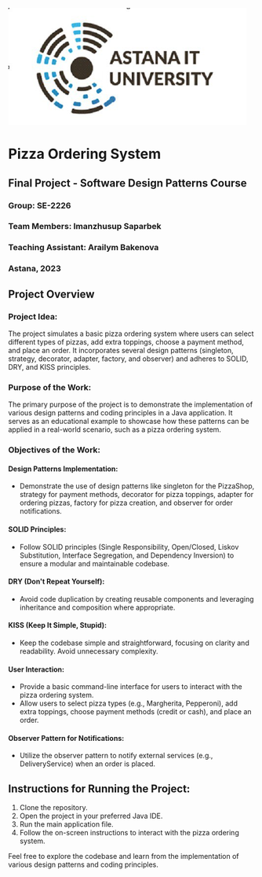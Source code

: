 
![Pizza](https://github.com/nahaype14/SDP-final/blob/main/msg1381260731-65121.jpg)
# Pizza Ordering System

## Final Project - Software Design Patterns Course

### Group: SE-2226
### Team Members: Imanzhusup Saparbek
### Teaching Assistant: Arailym Bakenova
### Astana, 2023

## Project Overview

### Project Idea:

The project simulates a basic pizza ordering system where users can select different types of pizzas, add extra toppings, choose a payment method, and place an order. It incorporates several design patterns (singleton, strategy, decorator, adapter, factory, and observer) and adheres to SOLID, DRY, and KISS principles.

### Purpose of the Work:

The primary purpose of the project is to demonstrate the implementation of various design patterns and coding principles in a Java application. It serves as an educational example to showcase how these patterns can be applied in a real-world scenario, such as a pizza ordering system.

### Objectives of the Work:

#### Design Patterns Implementation:

- Demonstrate the use of design patterns like singleton for the PizzaShop, strategy for payment methods, decorator for pizza toppings, adapter for ordering pizzas, factory for pizza creation, and observer for order notifications.

#### SOLID Principles:

- Follow SOLID principles (Single Responsibility, Open/Closed, Liskov Substitution, Interface Segregation, and Dependency Inversion) to ensure a modular and maintainable codebase.

#### DRY (Don't Repeat Yourself):

- Avoid code duplication by creating reusable components and leveraging inheritance and composition where appropriate.

#### KISS (Keep It Simple, Stupid):

- Keep the codebase simple and straightforward, focusing on clarity and readability. Avoid unnecessary complexity.

#### User Interaction:

- Provide a basic command-line interface for users to interact with the pizza ordering system.
- Allow users to select pizza types (e.g., Margherita, Pepperoni), add extra toppings, choose payment methods (credit or cash), and place an order.

#### Observer Pattern for Notifications:

- Utilize the observer pattern to notify external services (e.g., DeliveryService) when an order is placed.

## Instructions for Running the Project:

1. Clone the repository.
2. Open the project in your preferred Java IDE.
3. Run the main application file.
4. Follow the on-screen instructions to interact with the pizza ordering system.

Feel free to explore the codebase and learn from the implementation of various design patterns and coding principles.
